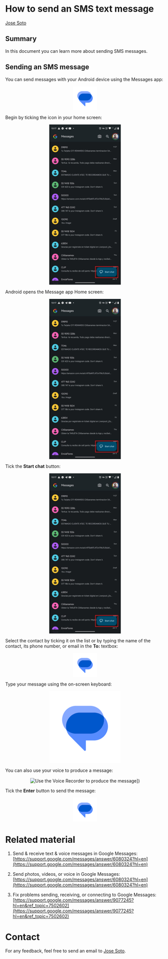 # How to send an SMS text message
[Jose Soto](kalgan_5@hotmail.com)

## Summary

In this document you can learn more about sending SMS messages.

## Sending an SMS message

You can send messages with your Android device using the Messages app:

<center><img src="https://github.com/kalgan5/Superna/blob/1af48ef58d26fab3fe5efb2bf3b5534b90665119/Sample/Messages%20app%20logo.png" align="center" width="15%" alt="Messages app logo"></center>

Begin by ticking the icon in your home screen:

<center><img src="https://github.com/kalgan5/Superna/blob/main/Sample/Message%20app%20--%20Home%20screen-1.jpg" align="center" width="45%" alt="Location of Message app in home screen"></center>

Android opens the Message app Home screen:

<center><img src="https://github.com/kalgan5/Superna/blob/main/Sample/Message%20app%20--%20Home%20screen-1.jpg" align="center" width="45%" alt="Messages app logo"></center>

Tick the **Start chat** button:

<center><img src="https://github.com/kalgan5/Superna/blob/d1cdf08a876788a8b183976d0dd5d2cf38231525/Sample/Message%20app%20--%20Home%20screen-1.jpg" align="center" width="45%" alt="Start chat button"></center>

Select the contact by ticking it on the list or by typing the name of the contact, its phone number, or email in the **To:** textbox:

<center><img src="https://github.com/kalgan5/Superna/blob/1af48ef58d26fab3fe5efb2bf3b5534b90665119/Sample/Messages%20app%20logo.png" align="center" width="15%" alt="Type the name of the contact, phone number, or email in the textbox">
</center>

Type your message using the on-screen keyboard:

<center><img src="https://github.com/kalgan5/Superna/blob/1af48ef58d26fab3fe5efb2bf3b5534b90665119/Sample/Messages%20app%20logo.png" align="center" width="45%" alt="Type the message with the on-screen keyboard"></center>

You can also use your voice to produce a message:

<center><img src="https://github.com/kalgan5/Superna/blob/3455ae3f10a1e7d94a968548b60cc587275b96dc/Sample/Message%20app%20--%20Writing%20the%20SMS%20text%20message-2.jpg)" align="center" width="15%" alt="Use the Voice Recorder to produce the message])"></center>

Tick the **Enter** button to send the message:

<center><img src="https://github.com/kalgan5/Superna/blob/1af48ef58d26fab3fe5efb2bf3b5534b90665119/Sample/Messages%20app%20logo.png" align="center" width="15%" alt="Tick the Enter button to send the message"></center>

# Related material

1. Send & receive text & voice messages in Google Messages: [https://support.google.com/messages/answer/6080324?hl=en](https://support.google.com/messages/answer/6080324?hl=en)

2. Send photos, videos, or voice in Google Messages: [https://support.google.com/messages/answer/6080324?hl=en](https://support.google.com/messages/answer/6080324?hl=en)

3. Fix problems sending, receiving, or connecting to Google Messages: [https://support.google.com/messages/answer/9077245?hl=en&ref_topic=7502602](https://support.google.com/messages/answer/9077245?hl=en&ref_topic=7502602)

# Contact

For any feedback, feel free to send an email to [Jose Soto](kalgan_5@hotmail.com).
